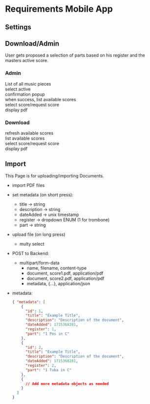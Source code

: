 # Requirements Mobile App

## Settings

## Download/Admin
User gets proposed a selection of parts based on his register and the masters active score.

### Admin
List of all music pieces  
select active  
confirmation popup  
when success, list available scores  
select score/request score  
display pdf  

### Download
refresh available scores  
list available scores  
select score/request score  
display pdf 

## Import
This Page is for uploading/importing Documents. 

- import PDF files
- set metadata (on short press):
    - title -> string
    - description -> string
    - dateAdded -> unix timestamp
    - register -> dropdown ENUM (1 for trombone)
    - part -> string
- upload file (on long press)
    - multy select
- POST to Backend:
    - multipart/form-data
        - name, filename, content-type
        - document, score1.pdf, application/pdf
        - document, score2.pdf, application/pdf
        - metadata, {...}, application/json

- metadata: 
    ```json 
  { "metadata": [
        {
          "id": 1,
          "title": "Example Title",
          "description": "Description of the document",
          "dateAdded": 1715368281,
          "register": 1,
          "part": "1 Pos in C"
        },
        {
          "id": 2,
          "title": "Example Title",
          "description": "Description of the document",
          "dateAdded": 1715368281,
          "register": 2,
          "part": "1 Tuba in C"
        },
        {
          // Add more metadata objects as needed
        }
      ] 
  }  
  
    

